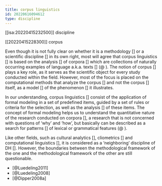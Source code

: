 ```yaml
---
title: corpus linguistics
id: 20220616094612
type: discipline
---
```


[[isa:20220415232500]] discipline

[[20220415228300]] corpus

Even though it is not fully clear on whether it is a methodology [] or a scientific discipline [] in its own right, most will agree that corpus linguistics [] is based on the analysis [] of corpora [] which are collections of naturally occurring examples of language a.k.a. texts [] (@ ). The notion of corpus [] plays a key role, as it serves as the scientific object for every study conducted within the field. However, most of the focus is placed on the computational methods that analyze the corpus [] and not the corpus [] itself, as a model [] of the phenomenon [] it illustrates. 

In our understanding, corpus linguistics [] consist of the application of formal modeling in a set of predefined items, guided by a set of rules or criteria for the selection, as well as the analysis [] of these items. The concept of formal modeling helps us to understand the quantitative nature of the research conducted on corpora [], a research that is not concerned with questions of ‘why’ and ‘how’, but basically can be described as a search for patterns [] of lexical or grammatical features (@ ).

Like other fields, such as cultural analytics [], cliometrics [] and computational linguistics [], it is considered as a ‘neighboring’ discipline of DH []. However, the boundaries between the methodological framework of the one and the methodological framework of the other are still questionable. 

- [@Luedeling2011]
- [@Luedeling2008]
- [@Dipper2008a]

